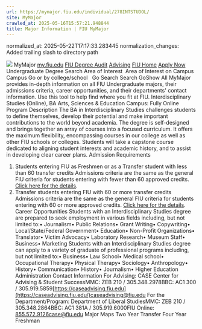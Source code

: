 ```yaml
---
url: https://mymajor.fiu.edu/individual/278INTSTUDOL/
site: MyMajor
crawled_at: 2025-05-16T15:57:21.948844
title: Major Information | FIU MyMajor
---
```

normalized_at: 2025-05-22T17:17:33.283445
normalization_changes: Added trailing slash to directory path

![](https://mymajor.fiu.edu/assets/logo-T4VPR2BI.png)
MyMajor
[my.fiu.edu](https://my.fiu.edu/)
[FIU Degree Audit](https://dasa.fiu.edu/all-departments/advising/panther-success-hub/panther-degree-audit/)
[Advising](https://advising.fiu.edu)
[FIU Home](https://www.fiu.edu/)
[Apply Now](https://admissions.fiu.edu/)
Undergraduate Degree Search
Area of Interest
​
Area of Interest
on
Campus
​
Campus
Go
or by college/school
​
​
Go
Search
Search
GoShow All
MyMajor provides in-depth information on all FIU Undergraduate majors, their admissions criteria, career opportunities, and their departments' contact information. Use this tool to help find where you fit at FIU.
Interdisciplinary Studies (Online),
BA
Arts, Sciences & Education
Campus:
Fully Online
Program Description
The BA in Interdisciplinary Studies challenges students to define themselves, develop their potential and make important contributions to the world beyond academia. The degree is self-designed and brings together an array of courses into a focused curriculum. It offers the maximum flexibility, encompassing courses in our college as well as other FIU schools or colleges. Students will take a capstone course dedicated to aligning student interests and academic history, and to assist in developing clear career plans.
Admission Requirements
1. Students entering FIU as Freshmen or as a Transfer student with less than 60 transfer credits
Admissions criteria are the same as the general FIU criteria for students entering with fewer than 60 approved credits. [Click here for the details](http://admissions.fiu.edu/apply/freshman/).
2. Transfer students entering FIU with 60 or more transfer credits
Admissions criteria are the same as the general FIU criteria for students entering with 60 or more approved credits. [Click here for the details](http://admissions.fiu.edu/apply/transfer/).
Career Opportunities
Students with an Interdisciplinary Studies degree are prepared to seek employment in various fields including, but not limited to:• Journalism• Public Relations• Grant Writing• Copywriting• Local/State/Federal Government• Education• Non-Profit Organizations• Translator• Victim Advocacy• Laboratory Research• Museum Staff• Business• Marketing
Students with an Interdisciplinary Studies degree can apply to a variety of graduate of professional programs including, but not limited to:• Business• Law School• Medical school• Occupational Therapy• Physical Therapy• Sociology• Anthropology• History• Communication• History• Journalism• Higher Education Administration
Contact Information
For Advising:
CASE Center for Advising & Student SuccessMMC: ZEB 210 / 305.348.2978BBC: AC1 300 / 305.919.5859[https://caseadvising.fiu.edu](https://caseadvising.fiu.edu/)caseadvising@fiu.edu
For the Department/Program:
Department of Liberal StudiesMMC: ZEB 210 / 305.348.2864BBC: AC1 381A / 305.919.6000FIU Online: 855.572.9126case@fiu.edu
Major Maps
Two Year Transfer
Four Year Freshman
